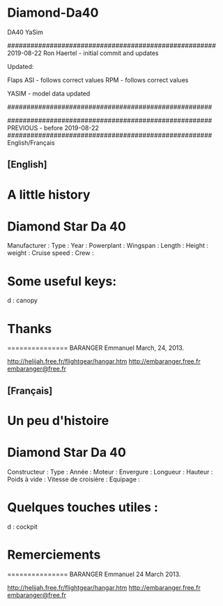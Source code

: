 # Diamond-Da40
DA40 YaSim

######################################################
2019-08-22 Ron Haertel - initial commit and updates

Updated:

Flaps
ASI - follows correct values
RPM - follows correct values

YASIM - model data updated

#####################################################

#####################################################
PREVIOUS - before 2019-08-22
#####################################################
English/Français

[English]
----------

A little history
================

Diamond Star Da 40
==================

Manufacturer                  :
Type                          :
Year                          :
Powerplant                    :
Wingspan                      :
Length                        :
Height                        :
weight                        :
Cruise speed                  :
Crew                          :

Some useful keys:
=================

d : canopy

Thanks
======

===============
BARANGER Emmanuel
March, 24, 2013.

http://helijah.free.fr/flightgear/hangar.htm
http://embaranger.free.fr
embaranger@free.fr

[Français]
----------

Un peu d'histoire
=================

Diamond Star Da 40
==================

Constructeur                  :
Type                          :
Année                         :
Moteur                        :
Envergure                     :
Longueur                      :
Hauteur                       :
Poids à vide                  :
Vitesse de croisière          :
Equipage                      :

Quelques touches utiles :
=========================

d : cockpit

Remerciements
=============

===============
BARANGER Emmanuel
24 March 2013.

http://helijah.free.fr/flightgear/hangar.htm
http://embaranger.free.fr
embaranger@free.fr
